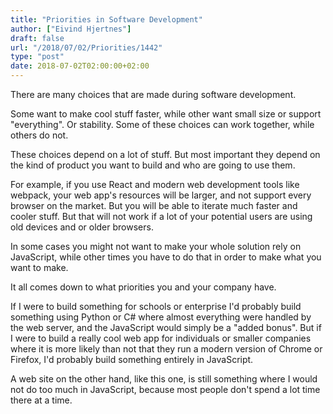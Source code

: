 ```yaml
---
title: "Priorities in Software Development"
author: ["Eivind Hjertnes"]
draft: false
url: "/2018/07/02/Priorities/1442"
type: "post"
date: 2018-07-02T02:00:00+02:00
---
```


There are many choices that are made during software development.

Some want to make cool stuff faster, while other want small size or
support "everything". Or stability. Some of these choices can work
together, while others do not.

These choices depend on a lot of stuff. But most important they depend
on the kind of product you want to build and who are going to use them.

For example, if you use React and modern web development tools like
webpack, your web app's resources will be larger, and not support every
browser on the market. But you will be able to iterate much faster and
cooler stuff. But that will not work if a lot of your potential users
are using old devices and or older browsers.

In some cases you might not want to make your whole solution rely on
JavaScript, while other times you have to do that in order to make what
you want to make.

It all comes down to what priorities you and your company have.

If I were to build something for schools or enterprise I'd probably
build something using Python or C# where almost everything were handled
by the web server, and the JavaScript would simply be a "added bonus".
But if I were to build a really cool web app for individuals or smaller
companies where it is more likely than not that they run a modern
version of Chrome or Firefox, I'd probably build something entirely in
JavaScript.

A web site on the other hand, like this one, is still something where I
would not do too much in JavaScript, because most people don't spend a
lot time there at a time.
